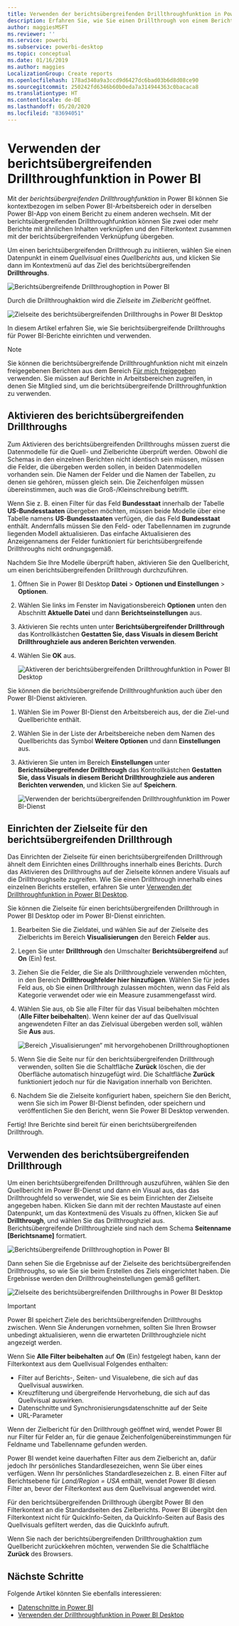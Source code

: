 ```yaml
---
title: Verwenden der berichtsübergreifenden Drillthroughfunktion in Power BI Desktop
description: Erfahren Sie, wie Sie einen Drillthrough von einem Bericht zu einem anderen in Power BI Desktop durchführen.
author: maggiesMSFT
ms.reviewer: ''
ms.service: powerbi
ms.subservice: powerbi-desktop
ms.topic: conceptual
ms.date: 01/16/2019
ms.author: maggies
LocalizationGroup: Create reports
ms.openlocfilehash: 178ad340a9a3ccd9d6427dc6bad03b6d8d08ce90
ms.sourcegitcommit: 250242fd6346b60b0eda7a314944363c0bacaca8
ms.translationtype: HT
ms.contentlocale: de-DE
ms.lasthandoff: 05/20/2020
ms.locfileid: "83694051"
---
```

# <a name="use-cross-report-drillthrough-in-power-bi"></a>Verwenden der berichtsübergreifenden Drillthroughfunktion in Power BI

Mit der *berichtsübergreifenden Drillthroughfunktion* in Power BI können Sie kontextbezogen im selben Power BI-Arbeitsbereich oder in derselben Power BI-App von einem Bericht zu einem anderen wechseln. Mit der berichtsübergreifenden Drillthroughfunktion können Sie zwei oder mehr Berichte mit ähnlichen Inhalten verknüpfen und den Filterkontext zusammen mit der berichtsübergreifenden Verknüpfung übergeben. 

Um einen berichtsübergreifenden Drillthrough zu initiieren, wählen Sie einen Datenpunkt in einem *Quellvisual* eines *Quellberichts* aus, und klicken Sie dann im Kontextmenü auf das Ziel des berichtsübergreifenden **Drillthroughs**. 

![Berichtsübergreifende Drillthroughoption in Power BI](media/desktop-cross-report-drill-through/cross-report-drill-through-01.png)

Durch die Drillthroughaktion wird die *Zielseite* im *Zielbericht* geöffnet. 

![Zielseite des berichtsübergreifenden Drillthroughs in Power BI Desktop](media/desktop-cross-report-drill-through/cross-report-drill-through-01a.png)

In diesem Artikel erfahren Sie, wie Sie berichtsübergreifende Drillthroughs für Power BI-Berichte einrichten und verwenden.

> [!NOTE]
> Sie können die berichtsübergreifende Drillthroughfunktion nicht mit einzeln freigegebenen Berichten aus dem Bereich [Für mich freigegeben](../collaborate-share/service-share-dashboards.md#share-a-dashboard-or-report) verwenden. Sie müssen auf Berichte in Arbeitsbereichen zugreifen, in denen Sie Mitglied sind, um die berichtsübergreifende Drillthroughfunktion zu verwenden.

## <a name="enable-cross-report-drillthrough"></a>Aktivieren des berichtsübergreifenden Drillthroughs

Zum Aktivieren des berichtsübergreifenden Drillthroughs müssen zuerst die Datenmodelle für die Quell- und Zielberichte überprüft werden. Obwohl die Schemas in den einzelnen Berichten nicht identisch sein müssen, müssen die Felder, die übergeben werden sollen, in beiden Datenmodellen vorhanden sein. Die Namen der Felder und die Namen der Tabellen, zu denen sie gehören, müssen gleich sein. Die Zeichenfolgen müssen übereinstimmen, auch was die Groß-/Kleinschreibung betrifft.

Wenn Sie z. B. einen Filter für das Feld **Bundesstaat** innerhalb der Tabelle **US-Bundesstaaten** übergeben möchten, müssen beide Modelle über eine Tabelle namens **US-Bundesstaaten** verfügen, die das Feld **Bundesstaat** enthält. Andernfalls müssen Sie den Feld- oder Tabellennamen im zugrunde liegenden Modell aktualisieren. Das einfache Aktualisieren des Anzeigennamens der Felder funktioniert für berichtsübergreifende Drillthroughs nicht ordnungsgemäß.

Nachdem Sie Ihre Modelle überprüft haben, aktivieren Sie den Quellbericht, um einen berichtsübergreifenden Drillthrough durchzuführen. 

1. Öffnen Sie in Power BI Desktop **Datei** > **Optionen und Einstellungen** > **Optionen**. 
1. Wählen Sie links im Fenster im Navigationsbereich **Optionen** unten den Abschnitt **Aktuelle Datei** und dann **Berichtseinstellungen** aus. 
1. Aktivieren Sie rechts unten unter **Berichtsübergreifender Drillthrough** das Kontrollkästchen **Gestatten Sie, dass Visuals in diesem Bericht Drillthroughziele aus anderen Berichten verwenden**. 
1. Wählen Sie **OK** aus. 
   
   ![Aktiveren der berichtsübergreifenden Drillthroughfunktion in Power BI Desktop](media/desktop-cross-report-drill-through/cross-report-drill-through-02.png)

Sie können die berichtsübergreifende Drillthroughfunktion auch über den Power BI-Dienst aktivieren.
1. Wählen Sie im Power BI-Dienst den Arbeitsbereich aus, der die Ziel-und Quellberichte enthält.
1. Wählen Sie in der Liste der Arbeitsbereiche neben dem Namen des Quellberichts das Symbol **Weitere Optionen** und dann **Einstellungen** aus. 
1. Aktivieren Sie unten im Bereich **Einstellungen** unter **Berichtsübergreifender Drillthrough** das Kontrollkästchen **Gestatten Sie, dass Visuals in diesem Bericht Drillthroughziele aus anderen Berichten verwenden**, und klicken Sie auf **Speichern**.
   
   ![Verwenden der berichtsübergreifenden Drillthroughfunktion im Power BI-Dienst](media/desktop-cross-report-drill-through/cross-report-drill-through-02a.png)

## <a name="set-up-a-cross-report-drillthrough-target"></a>Einrichten der Zielseite für den berichtsübergreifenden Drillthrough

Das Einrichten der Zielseite für einen berichtsübergreifenden Drillthrough ähnelt dem Einrichten eines Drillthroughs innerhalb eines Berichts. Durch das Aktivieren des Drillthroughs auf der Zielseite können andere Visuals auf die Drillthroughseite zugreifen. Wie Sie einen Drillthrough innerhalb eines einzelnen Berichts erstellen, erfahren Sie unter [Verwenden der Drillthroughfunktion in Power BI Desktop](desktop-drillthrough.md).

Sie können die Zielseite für einen berichtsübergreifenden Drillthrough in Power BI Desktop oder im Power BI-Dienst einrichten. 
1. Bearbeiten Sie die Zieldatei, und wählen Sie auf der Zielseite des Zielberichts im Bereich **Visualisierungen** den Bereich **Felder** aus. 
1. Legen Sie unter **Drillthrough** den Umschalter **Berichtsübergreifend** auf **On** (Ein) fest. 
1. Ziehen Sie die Felder, die Sie als Drillthroughziele verwenden möchten, in den Bereich **Drillthroughfelder hier hinzufügen**. Wählen Sie für jedes Feld aus, ob Sie einen Drillthrough zulassen möchten, wenn das Feld als Kategorie verwendet oder wie ein Measure zusammengefasst wird. 
1. Wählen Sie aus, ob Sie alle Filter für das Visual beibehalten möchten (**Alle Filter beibehalten**). Wenn keiner der auf das Quellvisual angewendeten Filter an das Zielvisual übergeben werden soll, wählen Sie **Aus** aus.
   
   ![Bereich „Visualisierungen“ mit hervorgehobenen Drillthroughoptionen](media/desktop-cross-report-drill-through/cross-report-drill-through-03.png)
   
1. Wenn Sie die Seite nur für den berichtsübergreifenden Drillthrough verwenden, sollten Sie die Schaltfläche **Zurück** löschen, die der Oberfläche automatisch hinzugefügt wird. Die Schaltfläche **Zurück** funktioniert jedoch nur für die Navigation innerhalb von Berichten. 
1. Nachdem Sie die Zielseite konfiguriert haben, speichern Sie den Bericht, wenn Sie sich im Power BI-Dienst befinden, oder speichern und veröffentlichen Sie den Bericht, wenn Sie Power BI Desktop verwenden.

Fertig! Ihre Berichte sind bereit für einen berichtsübergreifenden Drillthrough. 

## <a name="use-cross-report-drillthrough"></a>Verwenden des berichtsübergreifenden Drillthrough

Um einen berichtsübergreifenden Drillthrough auszuführen, wählen Sie den Quellbericht im Power BI-Dienst und dann ein Visual aus, das das Drillthroughfeld so verwendet, wie Sie es beim Einrichten der Zielseite angegeben haben. Klicken Sie dann mit der rechten Maustaste auf einen Datenpunkt, um das Kontextmenü des Visuals zu öffnen, klicken Sie auf **Drillthrough**, und wählen Sie das Drillthroughziel aus. Berichtsübergreifende Drillthroughziele sind nach dem Schema **Seitenname [Berichtsname]** formatiert.

![Berichtsübergreifende Drillthroughoption in Power BI](media/desktop-cross-report-drill-through/cross-report-drill-through-01.png)

Dann sehen Sie die Ergebnisse auf der Zielseite des berichtsübergreifenden Drillthroughs, so wie Sie sie beim Erstellen des Ziels eingerichtet haben. Die Ergebnisse werden den Drillthrougheinstellungen gemäß gefiltert.

![Zielseite des berichtsübergreifenden Drillthroughs in Power BI Desktop](media/desktop-cross-report-drill-through/cross-report-drill-through-01a.png)

> [!IMPORTANT]
> Power BI speichert Ziele des berichtsübergreifenden Drillthroughs zwischen. Wenn Sie Änderungen vornehmen, sollten Sie Ihren Browser unbedingt aktualisieren, wenn die erwarteten Drillthroughziele nicht angezeigt werden. 

Wenn Sie **Alle Filter beibehalten** auf **On** (Ein) festgelegt haben, kann der Filterkontext aus dem Quellvisual Folgendes enthalten: 

- Filter auf Berichts-, Seiten- und Visualebene, die sich auf das Quellvisual auswirken. 
- Kreuzfilterung und übergreifende Hervorhebung, die sich auf das Quellvisual auswirken. 
- Datenschnitte und Synchronisierungsdatenschnitte auf der Seite
- URL-Parameter

Wenn der Zielbericht für den Drillthrough geöffnet wird, wendet Power BI nur Filter für Felder an, für die genaue Zeichenfolgenübereinstimmungen für Feldname und Tabellenname gefunden werden. 

Power BI wendet keine dauerhaften Filter aus dem Zielbericht an, dafür jedoch Ihr persönliches Standardlesezeichen, wenn Sie über eines verfügen. Wenn Ihr persönliches Standardlesezeichen z. B. einen Filter auf Berichtsebene für *Land/Region = USA* enthält, wendet Power BI diesen Filter an, bevor der Filterkontext aus dem Quellvisual angewendet wird. 

Für den berichtsübergreifenden Drillthrough übergibt Power BI den Filterkontext an die Standardseiten des Zielberichts. Power BI übergibt den Filterkontext nicht für QuickInfo-Seiten, da QuickInfo-Seiten auf Basis des Quellvisuals gefiltert werden, das die QuickInfo aufruft.

Wenn Sie nach der berichtsübergreifenden Drillthroughaktion zum Quellbericht zurückkehren möchten, verwenden Sie die Schaltfläche **Zurück** des Browsers. 

## <a name="next-steps"></a>Nächste Schritte

Folgende Artikel könnten Sie ebenfalls interessieren:

- [Datenschnitte in Power BI](../visuals/power-bi-visualization-slicers.md)
- [Verwenden der Drillthroughfunktion in Power BI Desktop](desktop-drillthrough.md)
